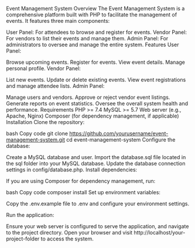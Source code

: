 Event Management System
Overview
The Event Management System is a comprehensive platform built with PHP to facilitate the management of events. It features three main components:

User Panel: For attendees to browse and register for events.
Vendor Panel: For vendors to list their events and manage them.
Admin Panel: For administrators to oversee and manage the entire system.
Features
User Panel:

Browse upcoming events.
Register for events.
View event details.
Manage personal profile.
Vendor Panel:

List new events.
Update or delete existing events.
View event registrations and manage attendee lists.
Admin Panel:

Manage users and vendors.
Approve or reject vendor event listings.
Generate reports on event statistics.
Oversee the overall system health and performance.
Requirements
PHP >= 7.4
MySQL >= 5.7
Web server (e.g., Apache, Nginx)
Composer (for dependency management, if applicable)
Installation
Clone the repository:

bash
Copy code
git clone https://github.com/yourusername/event-management-system.git
cd event-management-system
Configure the database:

Create a MySQL database and user.
Import the database.sql file located in the sql folder into your MySQL database.
Update the database connection settings in config/database.php.
Install dependencies:

If you are using Composer for dependency management, run:

bash
Copy code
composer install
Set up environment variables:

Copy the .env.example file to .env and configure your environment settings.

Run the application:

Ensure your web server is configured to serve the application, and navigate to the project directory. Open your browser and visit http://localhost/your-project-folder to access the system.
